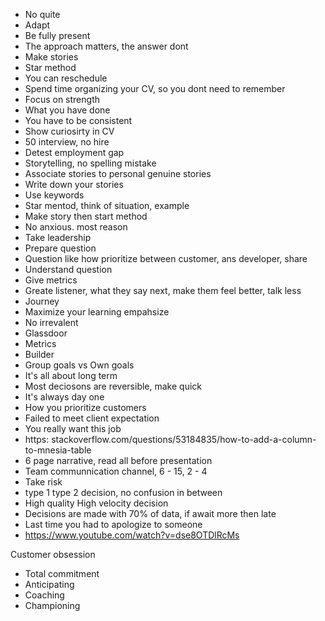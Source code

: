 - No quite
- Adapt
- Be fully present
- The approach matters, the answer dont
- Make stories
- Star method
- You can reschedule
- Spend time organizing your CV, so you dont need to remember
- Focus on strength
- What you have done
- You have to be consistent
- Show curiosirty in CV
- 50 interview, no hire
- Detest employment gap
- Storytelling, no spelling mistake
- Associate stories to personal genuine stories
- Write down your stories
- Use keywords
- Star mentod, think of situation, example
- Make story then start method
- No anxious. most reason
- Take leadership
- Prepare question
- Question like how prioritize between customer, ans developer, share
- Understand question
- Give metrics
- Greate listener, what they say next, make them feel better, talk less
- Journey
- Maximize your learning empahsize
- No irrevalent
- Glassdoor
- Metrics
- Builder
- Group goals vs Own goals
- It's all about long term
- Most deciosons are reversible, make quick
- It's always day one
- How you prioritize customers
- Failed to meet client expectation
- You really want this job
- https: stackoverflow.com/questions/53184835/how-to-add-a-column-to-mnesia-table
- 6 page narrative, read all before presentation
- Team communnication channel, 6 - 15, 2 - 4
- Take risk
- type 1 type 2 decision, no confusion in between
- High quality High velocity decision
- Decisions are made with 70% of data, if await more then late
- Last time you had to apologize to someone
- https://www.youtube.com/watch?v=dse8OTDlRcMs


Customer obsession
- Total commitment
- Anticipating
- Coaching
- Championing